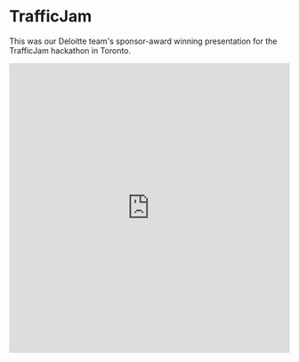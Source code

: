 # TrafficJam
This was our Deloitte team's sponsor-award winning presentation for the TrafficJam hackathon in Toronto.

<iframe width="100%" height="520" frameborder="0" src="https://ashzafar.cartodb.com/viz/9c02a00c-6a3b-11e5-bfa5-0e3ff518bd15/embed_map" allowfullscreen webkitallowfullscreen mozallowfullscreen oallowfullscreen msallowfullscreen></iframe>
